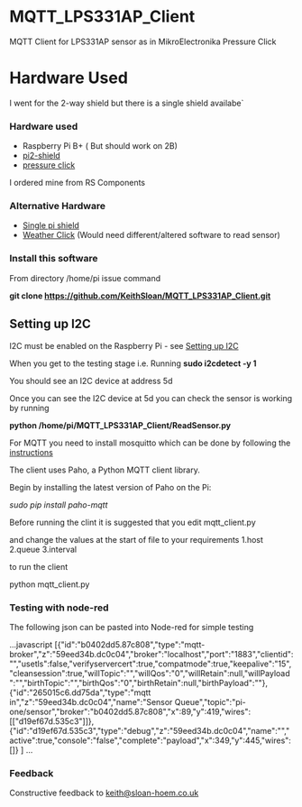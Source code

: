 # MQTT_LPS331AP_Client
MQTT Client for LPS331AP sensor as in MikroElectronika Pressure Click

# Hardware Used
I went for the 2-way shield but there is a single shield availabe`
### Hardware used
* Raspberry Pi B+ ( But should work on 2B)
* [pi2-shield](http://www.mikroe.com/click/pi2-shield/)
* [pressure click](http://www.mikroe.com/click/pressure/)

I ordered mine from RS Components

### Alternative Hardware
* [Single pi shield](http://www.mikroe.com/click/pi-shield/)
* [Weather Click](http://www.mikroe.com/click/weather/)
(Would need different/altered software to read sensor)

### Install this software
From directory /home/pi issue command

**git clone https://github.com/KeithSloan/MQTT_LPS331AP_Client.git**

## Setting up I2C
I2C must be enabled on the Raspberry Pi - 
see [Setting up I2C](http://www.raspberrypi-spy.co.uk/2014/11/enabling-the-i2c-interface-on-the-raspberry-pi)

When you get to the testing stage i.e. Running 
**sudo i2cdetect -y 1**

You should see an I2C device at address 5d

Once you can see the I2C device at 5d you can check the sensor is working by running

**python /home/pi/MQTT_LPS331AP_Client/ReadSensor.py**

For MQTT you need to install mosquitto which can be done by following the [instructions](http://mosquitto.org/2013/01/mosquitto-debian-repository/)

The client uses Paho, a Python MQTT client library.

Begin by installing the latest version of Paho on the Pi:

*sudo pip install paho-mqtt*

Before running the clint it is suggested that you edit mqtt_client.py

and change the values at the start of file to your requirements
1.host
2.queue
3.interval

to run the client

python mqtt_client.py

### Testing with node-red

The following json can be pasted into Node-red for simple testing

...javascript
[{"id":"b0402dd5.87c808","type":"mqtt-broker","z":"59eed34b.dc0c04","broker":"localhost","port":"1883","clientid":"","usetls":false,"verifyservercert":true,"compatmode":true,"keepalive":"15","cleansession":true,"willTopic":"","willQos":"0","willRetain":null,"willPayload":"","birthTopic":"","birthQos":"0","birthRetain":null,"birthPayload":""},{"id":"265015c6.dd75da","type":"mqtt in","z":"59eed34b.dc0c04","name":"Sensor Queue","topic":"pi-one/sensor","broker":"b0402dd5.87c808","x":89,"y":419,"wires":[["d19ef67d.535c3"]]},{"id":"d19ef67d.535c3","type":"debug","z":"59eed34b.dc0c04","name":"","active":true,"console":"false","complete":"payload","x":349,"y":445,"wires":[]}
]
...

### Feedback
Constructive feedback to keith@sloan-hoem.co.uk
